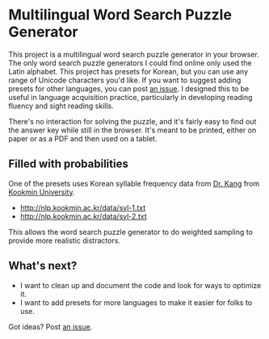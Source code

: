 # Multilingual Word Search Puzzle Generator
This project is a multilingual word search puzzle generator in your browser. The only word search puzzle generators I could find online only used the Latin alphabet. This project has presets for Korean, but you can use any range of Unicode characters you'd like. If you want to suggest adding presets for other languages, you can post [an issue](https://github.com/wjdenny/word-search-generator-multilingual/issues). I designed this to be useful in language acquisition practice, particularly in developing reading fluency and sight reading skills.

There's no interaction for solving the puzzle, and it's fairly easy to find out the answer key while still in the browser. It's meant to be printed, either on paper or as a PDF and then used on a tablet.

## Filled with probabilities
One of the presets uses Korean syllable frequency data from [Dr. Kang](http://nlp.kookmin.ac.kr/) from [Kookmin University](https://www.kookmin.ac.kr/).

- <http://nlp.kookmin.ac.kr/data/syl-1.txt>
- <http://nlp.kookmin.ac.kr/data/syl-2.txt>

This allows the word search puzzle generator to do weighted sampling to provide more realistic distractors.

## What's next?
- I want to clean up and document the code and look for ways to optimize it. 
- I want to add presets for more languages to make it easier for folks to use.

Got ideas? Post [an issue](https://github.com/wjdenny/word-search-generator-multilingual/issues).
